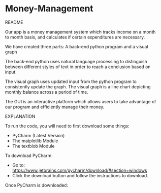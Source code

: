 # Money-Management

README

Our app is a money management system which tracks  income on a month to month basis, and calculates if certain expenditures are necessary.

We have created three parts: A back-end python program and a visual graph

The back-end python uses natural language processing to distinguish between different styles of text in order to reach a conclusion based on input.

The visual graph uses updated input from the python program to consistently update the graph. The visual graph is a line chart depicting monthly balance across a period 
of time.

The GUI is an interactive platform which allows users to take advantage of our program and efficiently manage their money. 

EXPLANATION

To run the code, you will need to first download some things:
 - PyCharm (Latest Version)
 - The matplotlib Module
 - The textblob Module

To download PyCharm:
- Go to: https://www.jetbrains.com/pycharm/download/#section=windows
- Click the download button and follow the instructions to download.

Once PyCharm is downloaded:


